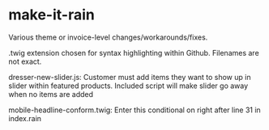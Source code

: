 # make-it-rain

Various theme or invoice-level changes/workarounds/fixes.

.twig extension chosen for syntax highlighting within Github. Filenames are not exact.

dresser-new-slider.js: Customer must add items they want to show up in slider within featured products. Included script will make slider go away when no items are added

mobile-headline-conform.twig: Enter this conditional on right after line 31 in index.rain
